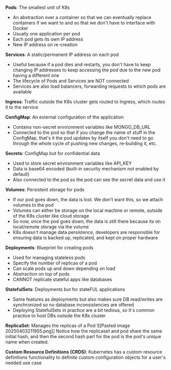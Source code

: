 **Pods**: The smallest unit of K8s
- An abstraction over a container so that we can eventually replace containers if we want to and so that we don't have to interface with Docker
- Usually one application per pod
- Each pod gets its own IP address
- New IP address on re-creation

**Services**:  A static/permanent IP address on each pod 
- Useful because if a pod dies and restarts, you don't have to keep changing IP addresses to keep accessing the pod due to the new pod having a different one
- The lifecycle of Pods and Services are NOT connected
- Services are also load balancers, forwarding requests to which pods are available

**Ingress**: Traffic outside the K8s cluster gets routed to Ingress, which routes it to the service

**ConfigMap**: An external configuration of the application
- Contains non-secret environment variables like MONGO_DB_URL
- Connected to the pod so that if you change the name of stuff in the ConfigMap, that's it the pod updates by itself you don't need to go through the whole cycle of pushing new changes, re-building it, etc.

**Secrets**: ConfigMap but for confidential data
- Used to store secret environment variables like API_KEY
- Data is base64 encoded (built-in security mechanism not enabled by default)
- Also connected to the pod so the pod can see the secret data and use it

**Volumes**: Persistent storage for pods
- If our pod goes down, the data is lost. We don't want this, so we attach volumes to the pod
- Volumes can either be storage on the local machine or remote, outside of the K8s cluster like cloud storage
- So now, once the pod goes down, the data is still there because its on local/remote storage via the volume
- K8s doesn't manage data persistence, developers are responsible for ensuring data is backed up, replicated, and kept on proper hardware

**Deployments**: Blueprint for creating pods
- Used for managing stateless pods
- Specify the number of replicas of a pod
- Can scale pods up and down depending on load
- Abstraction on top of pods
- CANNOT replicate stateful apps like databases

**StatefulSets**: Deployments but for stateFUL applications
- Same features as deployments but also makes sure DB read/writes are synchronized so no database inconsistencies are offered
- Deploying StatefulSets in practice are a bit tedious, so it's common practice to host DBs outside the K8s cluster

**ReplicaSet**: Manages the replicas of a Pod
![[Pasted image 20250403211955.png]]
Notice how the replicaset and pod share the same initial hash, and then the second hash part for the pod is the pod's unique name when created. 

**Custom Resource Definitions (CRDS)**: Kubernetes has a custom resource definitions functionality to definite custom configuration objects for a user's needed use case